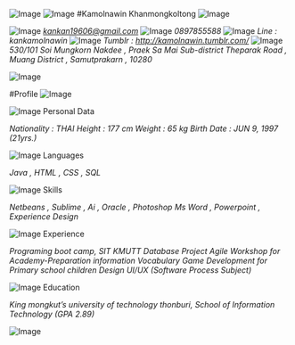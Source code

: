 ![Image](https://nznavigator.org.nz/assets/header-deco-8939731700b89609d49d7a257d822c4c838356a27140e62695bae6b36d53f1bf.png)
![Image](https://www.img.in.th/images/a5923aafbf8e7179506b5e231e1e59b8.png)
#Kamolnawin Khanmongkoltong
![Image](https://www.img.in.th/images/a5923aafbf8e7179506b5e231e1e59b8.png)


![Image](https://www.img.in.th/images/02bea6f7d47bcb48aa44e2d490bb917f.png) *kankan19606@gmail.com*
![Image](https://www.img.in.th/images/7942a056077a656b72e23b56a2f1aa3e.png) *0897855588*
![Image](https://www.img.in.th/images/0a531734a7a36512cca233e2176a5168.png) *Line : kankamolnawin*
![Image](https://www.img.in.th/images/ba7a8e10b202ef4105ded0ccd2958590.jpg) *Tumblr : http://kamolnawin.tumblr.com/*
![Image](https://www.img.in.th/images/208525fbfb00d4ffcb739c4c2e8f4a28.png) *530/101 Soi Mungkorn Nakdee , Praek Sa Mai Sub-district
Theparak Road , Muang District , Samutprakarn , 10280*


![Image](https://www.img.in.th/images/a5923aafbf8e7179506b5e231e1e59b8.png)

#Profile
![Image](https://www.img.in.th/images/a5923aafbf8e7179506b5e231e1e59b8.png)

![Image](https://www.img.in.th/images/55d1f31e88504b64b339aad790a0264d.png) Personal Data

*Nationality : THAI
Height : 177 cm
Weight : 65 kg
Birth Date : JUN 9, 1997 (21yrs.)*

![Image](https://www.img.in.th/images/cf088b722506c67d41e91e6862348b26.png) Languages

*Java , HTML , CSS , SQL*

![Image](https://www.img.in.th/images/98ce8f916830d0949abfc8a9be6d73f1.png) Skills

*Netbeans , Sublime , Ai , Oracle , Photoshop 
 Ms Word , Powerpoint , Experience Design*


![Image](https://www.img.in.th/images/b8969a53401e62f87573f4ad91c77b8c.png) Experience

*Programing boot camp, SIT KMUTT
Database Project
Agile Workshop for Academy-Preparation information
Vocabulary Game Development for Primary school children
Design UI/UX (Software Process Subject)*


![Image](https://www.img.in.th/images/2dd66d96ca34a18909b8345a0ca3f360.png) Education

*King mongkut’s university of technology
thonburi,
School of Information Technology (GPA 2.89)*



![Image](https://www.img.in.th/images/3b7ff1e7671c09ef0930ef3fee960434.png)